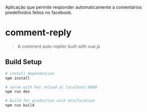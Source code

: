 Aplicação que permite responder automaticamente a comentários predefinidos feitos no facebook.

# comment-reply

> A comment auto-replier built with vue.js

## Build Setup

``` bash
# install dependencies
npm install

# serve with hot reload at localhost:8080
npm run dev

# build for production with minification
npm run build
```


